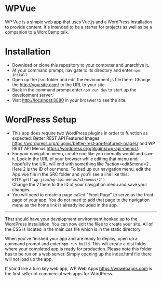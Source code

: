 # WPVue

WP Vue is a simple web app that uses Vue.js and a WordPress installation to provide content.  It's intended to be a starter for projects as well as be a companion to a WordCamp talk.  

# Installation

* Download or clone this repository to your computer and unarchive it.  
* At your command prompt, navigate to its directory and enter `npm install`
* Open up the /src folder and edit the environment.js file there.  Change the http://yoursite.com/ to the URL to your site.
* Back in the command prompt enter `npm run dev` to start up the development server.
* Visit <http://localhost:8080> in your broswer to see the site.

# WordPress Setup

* This app does require two WordPress plugins in order to function as expected: Better REST API Featured Images <https://wordpress.org/plugins/better-rest-api-featured-images/> and WP REST API Menus <https://wordpress.org/plugins/wp-api-menus/>.
* For your navigation menu, create one like you normally would and save it.  Look in the URL of your browser while editing that menu and hopefully the URL will end with something like ?action=edit&menu=2 .  Here 2 is the ID of our menu.  To load up our navigation menu, edit the App.vue file in the SRC folder and you'll see a line like this: 
`HTTP.get('wp-json/wp-api-menus/v2/menus/2')`  
Change the 2 there to the ID of your navigation menu and save your changes.
* You will need to create a page called "Front Page" to serve as the front page of your app.  You do not need to add that page to the navigation menu as the home link is already included in the app.

---

That should have your development environment hooked up to the WordPress installation.  You can now edit the files to create your site.  All of the CSS is located in the main.css file which is in the static directory.  

When you've finished your app and are ready to deploy, open up a command prompt and enter `npm run build`.  This will create a dist folder where your completed app is ready for production.  Please note this folder has to be run on a web server.  Simply opening up the index.html file there will not load up the app. 

If you'd like a turn key web app, WP Web Apps <https://wpwebapps.com> is the first seller of commercial web apps for WordPress.  